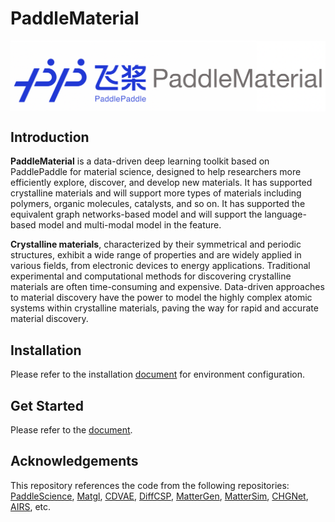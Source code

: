 # PaddleMaterial

<p align="center">
 <img src="docs/logo.png" align="middle" width = "600"/>
<p align="center">

## Introduction

**PaddleMaterial** is a data-driven deep learning toolkit based on PaddlePaddle for material science, designed to help researchers more efficiently explore, discover, and develop new materials. It has supported crystalline materials and will support more types of materials including polymers, organic molecules, catalysts, and so on. It has supported the equivalent graph networks-based model and will support the language-based model and multi-modal model in the feature.

**Crystalline materials**, characterized by their symmetrical and periodic structures, exhibit a wide range of properties and are widely applied in various fields, from electronic devices to energy applications. Traditional experimental and computational methods for discovering crystalline materials are often time-consuming and expensive. Data-driven approaches to material discovery have the power to model the highly complex atomic systems within crystalline materials, paving the way for rapid and accurate material discovery.


## Installation

Please refer to the installation [document](Install.md) for environment configuration.


## Get Started

Please refer to the [document](get_started.md).

## Acknowledgements

This repository references the code from the following repositories:
[PaddleScience](https://github.com/PaddlePaddle/PaddleScience),
[Matgl](https://github.com/materialsvirtuallab/matgl),
[CDVAE](https://github.com/txie-93/cdvae),
[DiffCSP](https://github.com/jiaor17/DiffCSP),
[MatterGen](https://github.com/microsoft/mattergen),
[MatterSim](https://github.com/microsoft/mattersim),
[CHGNet](https://github.com/CederGroupHub/chgnet),
[AIRS](https://github.com/divelab/AIRS),
etc.
